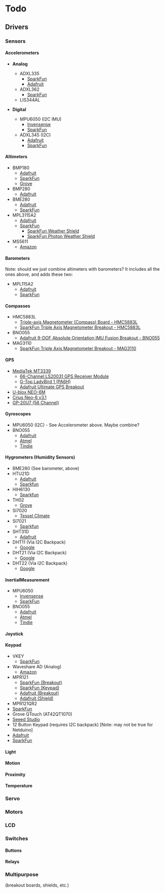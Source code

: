 # Todo



## Drivers

### Sensors

#### Accelerometers

* **Analog**
  * ADXL335
    * [SparkFun](https://www.sparkfun.com/products/9269)
    * [Adafruit](https://www.adafruit.com/product/163)
  * ADXL362
    * [SparkFun](https://www.sparkfun.com/products/11446)
  * LIS344AL

* **Digital**
  * MPU6050 (I2C IMU)
    * [Invensense](https://www.invensense.com/products/motion-tracking/6-axis/mpu-6050/)
    * [SparkFun](https://www.sparkfun.com/products/11028)
  * ADXL345 (I2C)
    * [Adafruit](https://www.adafruit.com/product/1231)
    * [SparkFun](https://www.sparkfun.com/products/9836)

#### Altimeters

 * BMP180
   * [Adafruit](https://www.adafruit.com/products/1603)
   * [SparkFun](https://www.sparkfun.com/products/11824)
   * [Grove](http://www.seeedstudio.com/depot/Grove-Barometer-Sensor-BMP180-p-1840.html)
 * BMP280
   * [Adafruit](https://www.adafruit.com/products/2651)
 * BME280
   * [Adafruit](https://www.adafruit.com/products/2652)
   * [SparkFun](https://www.sparkfun.com/products/13676)
 * MPL3115A2
   * [Adafruit](https://www.adafruit.com/products/1893)
   * [SparkFun](https://www.sparkfun.com/products/11084)
      * [SparkFun Weather Shield](https://www.sparkfun.com/products/12081)
      * [SparkFun Photon Weather Shield](https://www.sparkfun.com/products/13630)
 * MS5611
   * [Amazon](http://www.amazon.com/MS5611-High-resolution-Atmospheric-Pressure-Module/dp/B00F4P6LKE)

#### Barometers

Note: should we just combine altimeters with barometers? It includes all the ones above, and adds these two:

 * MPL115A2
   * [Adafruit](https://www.adafruit.com/products/992)
   * [SparkFun](https://www.sparkfun.com/products/9721)

#### Compasses

 * HMC5883L
    * [Triple-axis Magnetometer (Compass) Board - HMC5883L](https://www.adafruit.com/products/1746)
    * [SparkFun Triple Axis Magnetometer Breakout - HMC5883L](https://www.sparkfun.com/products/10530)
 * BNO055
    * [Adafruit 9-DOF Absolute Orientation IMU Fusion Breakout - BNO055](https://www.adafruit.com/product/2472)
 * MAG3110
    * [SparkFun Triple Axis Magnetometer Breakout - MAG3110](https://www.sparkfun.com/products/12670)

#### GPS

 * [MediaTek MT3339](http://www.mediatek.com/en/products/connectivity/gps/mt3339)
   * [66-Channel LS20031 GPS Receiver Module](https://www.pololu.com/product/2138)
   * [G-Top LadyBird 1 (PA6H)](http://www.gtop-tech.com/en/product/LadyBird-1-PA6H/MT3339_GPS_Module_04.html)
   * [Adafruit Ultimate GPS Breakout](https://www.adafruit.com/products/746)
 * [U-blox NEO-6M](https://www.u-blox.com/en/product/neo-6-series)
 * [Crius Neo-6 v3.1](http://www.ebay.com/itm/like/281357870575?ul_noapp=true&chn=ps&lpid=82)
 * [GP-20U7 (56 Channel)](https://www.sparkfun.com/products/13740?utm_source=j5)

#### Gyroscopes

 * MPU6050 (I2C) - See Accelerometer above. Maybe combine?
 * BNO055
   * [Adafruit](https://www.adafruit.com/products/2472)
   * [Atmel](http://www.atmel.com/tools/ATBNO055-XPRO.aspx)
   * [Tindie](https://www.tindie.com/products/onehorse/bno-055-9-axis-motion-sensor-with-hardware-sensor-fusion/)

#### Hygrometers (Humidity Sensors)

 * BME280 (See barometer, above)
 * HTU21D
   * [Adafruit](https://www.adafruit.com/products/1899)
   * [Sparkfun](https://www.sparkfun.com/products/12064)
 * HIH6130
   * [Sparkfun](https://www.sparkfun.com/products/11295)
 * TH02
   * [Grove](http://www.seeedstudio.com/depot/Grove-TemperatureHumidity-Sensor-HighAccuracy-Mini-p-1921.html)
 * SI7020
   * [Tessel Climate](http://www.seeedstudio.com/depot/Tessel-Climate-Module-p-2225.html)
 * SI7021
   * [Sparkfun](https://www.sparkfun.com/products/13763)
 * SHT31D
   * [Adafruit](https://www.adafruit.com/products/2857)
 * DHT11 (Via I2C Backpack)
   * [Google](https://www.google.com/search?q=DHT11)
 * DHT21 (Via I2C Backpack)
   * [Google](https://www.google.com/search?q=DHT21)
 * DHT22 (Via I2C Backpack)
   * [Google](https://www.google.com/search?q=DHT22)

#### InertialMeasurement

 * MPU6050
   * [Invensense](http://www.invensense.com/products/motion-tracking/6-axis/mpu-6050/)
   * [SparkFun](https://www.sparkfun.com/products/11028)
 * BNO055
   * [Adafruit](https://www.adafruit.com/products/2472)
   * [Atmel](http://www.atmel.com/tools/ATBNO055-XPRO.aspx)
   * [Tindie](https://www.tindie.com/products/onehorse/bno-055-9-axis-motion-sensor-with-hardware-sensor-fusion/)

#### Joystick

#### Keypad

 * VKEY
   * [SparkFun](https://www.sparkfun.com/products/12080)
 * Waveshare AD (Analog)
   * [Amazon](http://www.amazon.com/Waveshare-Accessory-buttons-controlled-keyboard/dp/B00KM6UXVS)
 * MPR121
   * [SparkFun (Breakout)](https://www.sparkfun.com/products/9695)
   * [SparkFun (Keypad)](https://www.sparkfun.com/products/12017)
   * [Adafruit (Breakout)](https://www.adafruit.com/products/1982)
   * [Adafruit (Shield)](https://www.adafruit.com/products/2024)
 * MPR121QR2
  * [SparkFun](https://www.sparkfun.com/products/12013)
 * Grove QTouch (AT42QT1070)
  * [Seeed Studio](http://www.seeedstudio.com/depot/Grove-Touch-Sensor-p-747.html)
 * 12 Button Keypad (requires I2C backpack) [Note: may not be true for Netduino]
  * [Adafruit](https://www.adafruit.com/products/1824)
  * [SparkFun](https://www.sparkfun.com/products/8653)
   
#### Light

#### Motion

#### Proximity

#### Temperature

### Servo

### Motors

### LCD

### Switches

#### Buttons

#### Relays

### Multipurpose

(breakout boards, shields, etc.)
